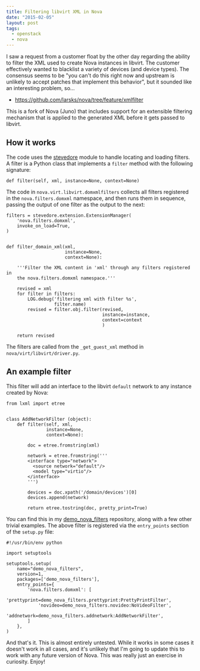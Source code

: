 ```yaml
---
title: Filtering libvirt XML in Nova
date: "2015-02-05"
layout: post
tags:
  - openstack
  - nova
---
```


I saw a request from a customer float by the other day regarding the
ability to filter the XML used to create Nova instances in libvirt.
The customer effectively wanted to blacklist a variety of devices (and
device types).  The consensus seems to be "you can't do this right now
and upstream is unlikely to accept patches that implement this
behavior", but it sounded like an interesting problem, so...

- <https://github.com/larsks/nova/tree/feature/xmlfilter>

This is a fork of Nova (Juno) that includes support for an extensible
filtering mechanism that is applied to the generated XML before it
gets passed to libvirt.

## How it works

The code uses the [stevedore][] module to handle locating and loading
filters.  A filter is a Python class that implements a `filter`
method with the following signature:

[stevedore]: https://github.com/dreamhost/stevedore

    def filter(self, xml, instance=None, context=None)

The code in `nova.virt.libvirt.domxmlfilters` collects all filters
registered in the `nova.filters.domxml` namespace, and then runs them
in sequence, passing the output of one filter as the output to the
next:

    filters = stevedore.extension.ExtensionManager(
        'nova.filters.domxml',
        invoke_on_load=True,
    )


    def filter_domain_xml(xml,
                          instance=None,
                          context=None):

        '''Filter the XML content in 'xml' through any filters registered in
        the nova.filters.domxml namespace.'''

        revised = xml
        for filter in filters:
            LOG.debug('filtering xml with filter %s',
                      filter.name)
            revised = filter.obj.filter(revised,
                                        instance=instance,
                                        context=context
                                        )

        return revised

The filters are called from the `_get_guest_xml` method in
`nova/virt/libvirt/driver.py`.

## An example filter

This filter will add an interface to the libvirt `default` network to
any instance created by Nova:

    from lxml import etree


    class AddNetworkFilter (object):
        def filter(self, xml,
                   instance=None,
                   context=None):

            doc = etree.fromstring(xml)

            network = etree.fromstring('''
            <interface type="network">
              <source network="default"/>
              <model type="virtio"/>
            </interface>
            ''')

            devices = doc.xpath('/domain/devices')[0]
            devices.append(network)

            return etree.tostring(doc, pretty_print=True)

You can find this in my [demo_nova_filters][] repository, along with a
few other trivial examples.  The above filter is registered via the
`entry_points` section of the `setup.py` file:

[demo_nova_filters]: https://github.com/larsks/demo_nova_filters/

    #!/usr/bin/env python

    import setuptools

    setuptools.setup(
        name="demo_nova_filters",
        version=1,
        packages=['demo_nova_filters'],
        entry_points={
            'nova.filters.domxml': [
                'prettyprint=demo_nova_filters.prettyprint:PrettyPrintFilter',
                'novideo=demo_nova_filters.novideo:NoVideoFilter',
                'addnetwork=demo_nova_filters.addnetwork:AddNetworkFilter',
            ]
        },
    )

And that's it.  This is almost entirely untested.  While it works in
some cases it doesn't work in all cases, and it's unlikely that I'm
going to update this to work with any future version of Nova.  This
was really just an exercise in curiosity.  Enjoy!

